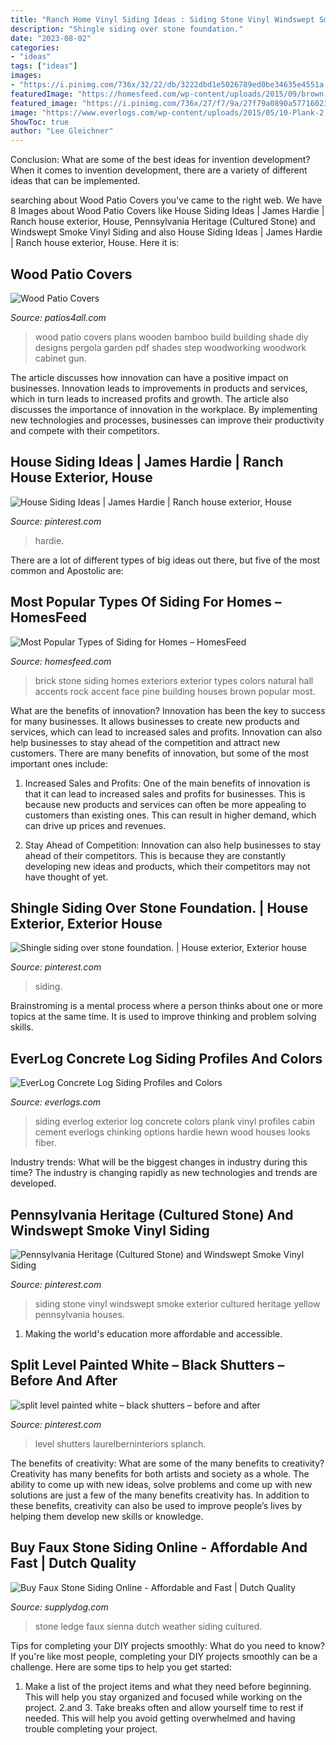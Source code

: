 ```yaml
---
title: "Ranch Home Vinyl Siding Ideas : Siding Stone Vinyl Windswept Smoke Exterior Cultured Heritage Yellow Pennsylvania Houses"
description: "Shingle siding over stone foundation."
date: "2023-08-02"
categories:
- "ideas"
tags: ["ideas"]
images:
- "https://i.pinimg.com/736x/32/22/db/3222dbd1e5026789ed0be34635e4551a.jpg"
featuredImage: "https://homesfeed.com/wp-content/uploads/2015/09/brown-brick-with-stone-home-siding-natural-brick-with-stone-home-siding-classic-elegant-house-green-plants.jpg"
featured_image: "https://i.pinimg.com/736x/27/f7/9a/27f79a0890a57716023e994f06f27172.jpg"
image: "https://www.everlogs.com/wp-content/uploads/2015/05/10-Plank-2.jpg"
ShowToc: true
author: "Lee Gleichner"
---
```



Conclusion: What are some of the best ideas for invention development?
When it comes to invention development, there are a variety of different ideas that can be implemented.

	

		
searching about Wood Patio Covers you've came to the right web. We have 8 Images about Wood Patio Covers like House Siding Ideas | James Hardie | Ranch house exterior, House, Pennsylvania Heritage (Cultured Stone) and Windswept Smoke Vinyl Siding and also House Siding Ideas | James Hardie | Ranch house exterior, House. Here it is:
		
    
## Wood Patio Covers

<img loading=lazy src="https://www.patios4all.com/uploads/images/Gallery/wood-patio-covers/wood-patio-cover-3.jpg" onerror="this.onerror=null;this.src='https://tse2.mm.bing.net/th?id=OIP.clVU0vJhJZ68O5Gx985L_gHaDc&amp;pid=15.1';" alt="Wood Patio Covers">

_Source: patios4all.com_

>wood patio covers plans wooden bamboo build building shade diy designs pergola garden pdf shades step woodworking woodwork cabinet gun. 

	

The article discusses how innovation can have a positive impact on businesses. Innovation leads to improvements in products and services, which in turn leads to increased profits and growth. The article also discusses the importance of innovation in the workplace. By implementing new technologies and processes, businesses can improve their productivity and compete with their competitors.

    
## House Siding Ideas | James Hardie | Ranch House Exterior, House

<img loading=lazy src="https://i.pinimg.com/736x/32/22/db/3222dbd1e5026789ed0be34635e4551a.jpg" onerror="this.onerror=null;this.src='https://tse1.mm.bing.net/th?id=OIP.4B_Xj1AGE5oriAK-AxWtLgHaE8&amp;pid=15.1';" alt="House Siding Ideas | James Hardie | Ranch house exterior, House">

_Source: pinterest.com_

>hardie. 

	

There are a lot of different types of big ideas out there, but five of the most common and Apostolic are: 

    
## Most Popular Types Of Siding For Homes – HomesFeed

<img loading=lazy src="https://homesfeed.com/wp-content/uploads/2015/09/brown-brick-with-stone-home-siding-natural-brick-with-stone-home-siding-classic-elegant-house-green-plants.jpg" onerror="this.onerror=null;this.src='https://tse1.mm.bing.net/th?id=OIP.EnDoW9cybnRCNkkNZHgdUwHaJ4&amp;pid=15.1';" alt="Most Popular Types of Siding for Homes – HomesFeed">

_Source: homesfeed.com_

>brick stone siding homes exteriors exterior types colors natural hall accents rock accent face pine building houses brown popular most. 

	

What are the benefits of innovation?
Innovation has been the key to success for many businesses. It allows businesses to create new products and services, which can lead to increased sales and profits. Innovation can also help businesses to stay ahead of the competition and attract new customers.
There are many benefits of innovation, but some of the most important ones include:

1) Increased Sales and Profits: One of the main benefits of innovation is that it can lead to increased sales and profits for businesses. This is because new products and services can often be more appealing to customers than existing ones. This can result in higher demand, which can drive up prices and revenues.

2) Stay Ahead of Competition: Innovation can also help businesses to stay ahead of their competitors. This is because they are constantly developing new ideas and products, which their competitors may not have thought of yet.

    
## Shingle Siding Over Stone Foundation. | House Exterior, Exterior House

<img loading=lazy src="https://i.pinimg.com/736x/27/f7/9a/27f79a0890a57716023e994f06f27172.jpg" onerror="this.onerror=null;this.src='https://tse1.mm.bing.net/th?id=OIP.ieGircu6QVyptWLEeaDTUgHaKi&amp;pid=15.1';" alt="Shingle siding over stone foundation. | House exterior, Exterior house">

_Source: pinterest.com_

>siding. 

	

Brainstroming is a mental process where a person thinks about one or more topics at the same time. It is used to improve thinking and problem solving skills.

    
## EverLog Concrete Log Siding Profiles And Colors

<img loading=lazy src="https://www.everlogs.com/wp-content/uploads/2015/05/10-Plank-2.jpg" onerror="this.onerror=null;this.src='https://tse2.mm.bing.net/th?id=OIP.tdWjnUovMq-mhcCOU2fVSAHaFj&amp;pid=15.1';" alt="EverLog Concrete Log Siding Profiles and Colors">

_Source: everlogs.com_

>siding everlog exterior log concrete colors plank vinyl profiles cabin cement everlogs chinking options hardie hewn wood houses looks fiber. 

	

Industry trends: What will be the biggest changes in industry during this time?
The industry is changing rapidly as new technologies and trends are developed.

    
## Pennsylvania Heritage (Cultured Stone) And Windswept Smoke Vinyl Siding

<img loading=lazy src="https://i.pinimg.com/736x/19/0a/08/190a084a77965f232a4fd6bfdc96b9b9.jpg" onerror="this.onerror=null;this.src='https://tse4.mm.bing.net/th?id=OIP.IQFmwX8RRscOVlIh7ac9zgHaJ3&amp;pid=15.1';" alt="Pennsylvania Heritage (Cultured Stone) and Windswept Smoke Vinyl Siding">

_Source: pinterest.com_

>siding stone vinyl windswept smoke exterior cultured heritage yellow pennsylvania houses. 

	

1. Making the world's education more affordable and accessible. 

    
## Split Level Painted White – Black Shutters – Before And After

<img loading=lazy src="https://i.pinimg.com/736x/95/65/b6/9565b67f337206083798ddbfeca86d6f.jpg" onerror="this.onerror=null;this.src='https://tse1.mm.bing.net/th?id=OIP.vrLACZqOWb2LRtTBclFhFAHaHt&amp;pid=15.1';" alt="split level painted white – black shutters – before and after">

_Source: pinterest.com_

>level shutters laurelberninteriors splanch. 

	

The benefits of creativity: What are some of the many benefits to creativity?
Creativity has many benefits for both artists and society as a whole. The ability to come up with new ideas, solve problems and come up with new solutions are just a few of the many benefits creativity has. In addition to these benefits, creativity can also be used to improve people’s lives by helping them develop new skills or knowledge.

    
## Buy Faux Stone Siding Online - Affordable And Fast | Dutch Quality

<img loading=lazy src="https://www.supplydog.com/media/catalog/product/d/u/dutch-quality-sienna-weather-ledge-cultured-faux-stone-siding-sample-01.jpg" onerror="this.onerror=null;this.src='https://tse4.mm.bing.net/th?id=OIP.8AoIjtstYMVmSDdgwNJiagHaHa&amp;pid=15.1';" alt="Buy Faux Stone Siding Online - Affordable and Fast | Dutch Quality">

_Source: supplydog.com_

>stone ledge faux sienna dutch weather siding cultured. 

	

Tips for completing your DIY projects smoothly: What do you need to know?
If you're like most people, completing your DIY projects smoothly can be a challenge. Here are some tips to help you get started: 
1. Make a list of the project items and what they need before beginning. This will help you stay organized and focused while working on the project. 
2.аnd 3. Take breaks often and allow yourself time to rest if needed. This will help you avoid getting overwhelmed and having trouble completing your project.

